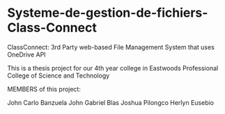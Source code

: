 # Systeme-de-gestion-de-fichiers-Class-Connect
ClassConnect: 3rd Party web-based File Management System that uses OneDrive API 


This is a thesis project for our 4th year college in Eastwoods Professional College of Science and Technology



MEMBERS of this project:

John Carlo Banzuela
John Gabriel Blas
Joshua Pilongco
Herlyn Eusebio
